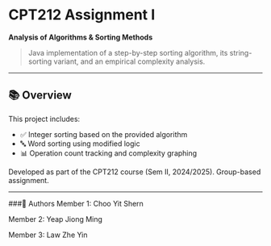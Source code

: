# CPT212 Assignment I  
**Analysis of Algorithms & Sorting Methods**

> Java implementation of a step-by-step sorting algorithm, its string-sorting variant, and an empirical complexity analysis.

---

## 📚 Overview

This project includes:
- ✅ Integer sorting based on the provided algorithm
- 🔤 Word sorting using modified logic
- 📊 Operation count tracking and complexity graphing

Developed as part of the CPT212 course (Sem II, 2024/2025). Group-based assignment.

---

###👥 Authors
Member 1: Choo Yit Shern

Member 2: Yeap Jiong Ming

Member 3: Law Zhe Yin
